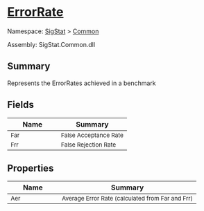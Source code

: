 # [ErrorRate](./ErrorRate.md)

Namespace: [SigStat]() > [Common](./README.md)

Assembly: SigStat.Common.dll

## Summary
Represents the ErrorRates achieved in a benchmark

## Fields

| Name | Summary | 
| --- | --- | 
| <sub>Far</sub><img width=80>| <sub>False Acceptance Rate</sub>| <br>
| <sub>Frr</sub><img width=80>| <sub>False Rejection Rate</sub>| <br>


## Properties

| Name | Summary | 
| --- | --- | 
| <sub>Aer</sub><img width=80>| <sub>Average Error Rate (calculated from Far and Frr)</sub>| <br>


